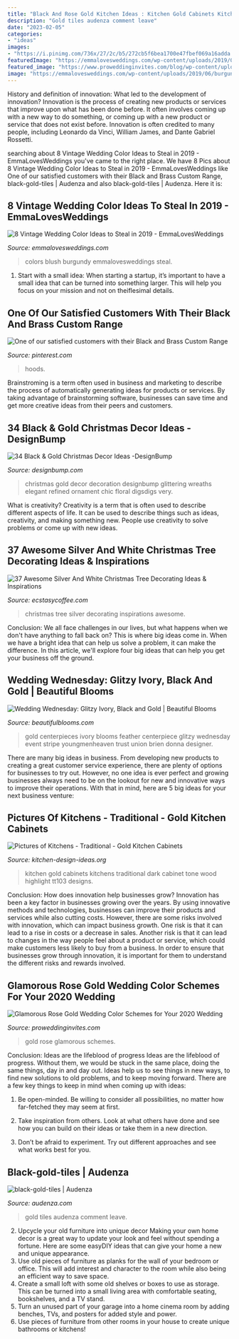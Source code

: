 ```yaml
---
title: "Black And Rose Gold Kitchen Ideas : Kitchen Gold Cabinets Kitchens Traditional Dark Cabinet Tone Wood Highlight Tt103 Designs"
description: "Gold tiles audenza comment leave"
date: "2023-02-05"
categories:
- "ideas"
images:
- "https://i.pinimg.com/736x/27/2c/b5/272cb5f6bea1700e47fbef069a16adda.jpg"
featuredImage: "https://emmalovesweddings.com/wp-content/uploads/2019/06/burgundy-and-blush-vintage-wedding-colors.jpg"
featured_image: "https://www.proweddinginvites.com/blog/wp-content/uploads/2020/01/398-03-600x1000.jpg"
image: "https://emmalovesweddings.com/wp-content/uploads/2019/06/burgundy-and-blush-vintage-wedding-colors.jpg"
---
```



History and definition of innovation: What led to the development of innovation?
Innovation is the process of creating new products or services that improve upon what has been done before. It often involves coming up with a new way to do something, or coming up with a new product or service that does not exist before. Innovation is often credited to many people, including Leonardo da Vinci, William James, and Dante Gabriel Rossetti.

	

		
searching about 8 Vintage Wedding Color Ideas to Steal in 2019 - EmmaLovesWeddings you've came to the right place. We have 8 Pics about 8 Vintage Wedding Color Ideas to Steal in 2019 - EmmaLovesWeddings like One of our satisfied customers with their Black and Brass Custom Range, black-gold-tiles | Audenza and also black-gold-tiles | Audenza. Here it is:
		
    
## 8 Vintage Wedding Color Ideas To Steal In 2019 - EmmaLovesWeddings

<img loading=lazy src="https://emmalovesweddings.com/wp-content/uploads/2019/06/burgundy-and-blush-vintage-wedding-colors.jpg" onerror="this.onerror=null;this.src='https://tse2.mm.bing.net/th?id=OIP.wkZ-GgswB5xKweLENxq4-wHaPl&amp;pid=15.1';" alt="8 Vintage Wedding Color Ideas to Steal in 2019 - EmmaLovesWeddings">

_Source: emmalovesweddings.com_

>colors blush burgundy emmalovesweddings steal. 

	

1. Start with a small idea: When starting a startup, it’s important to have a small idea that can be turned into something larger. This will help you focus on your mission and not on theiflesimal details.

    
## One Of Our Satisfied Customers With Their Black And Brass Custom Range

<img loading=lazy src="https://i.pinimg.com/736x/27/2c/b5/272cb5f6bea1700e47fbef069a16adda.jpg" onerror="this.onerror=null;this.src='https://tse4.mm.bing.net/th?id=OIP.6Vuh6lxY5UO-oieLm0ZX7wHaJ3&amp;pid=15.1';" alt="One of our satisfied customers with their Black and Brass Custom Range">

_Source: pinterest.com_

>hoods. 

	

Brainstroming is a term often used in business and marketing to describe the process of automatically generating ideas for products or services. By taking advantage of brainstorming software, businesses can save time and get more creative ideas from their peers and customers.

    
## 34 Black &amp; Gold Christmas Decor Ideas -DesignBump

<img loading=lazy src="https://cdn.designbump.com/wp-content/uploads/2015/12/Glittering-Black-And-Gold-Christmas-Decor-ideas-10.jpg" onerror="this.onerror=null;this.src='https://tse4.mm.bing.net/th?id=OIP.6OtcCwJzyBlQ470rynWo2wHaLH&amp;pid=15.1';" alt="34 Black &amp; Gold Christmas Decor Ideas -DesignBump">

_Source: designbump.com_

>christmas gold decor decoration designbump glittering wreaths elegant refined ornament chic floral digsdigs very. 

	

What is creativity?
Creativity is a term that is often used to describe different aspects of life. It can be used to describe things such as ideas, creativity, and making something new. People use creativity to solve problems or come up with new ideas.

    
## 37 Awesome Silver And White Christmas Tree Decorating Ideas &amp; Inspirations

<img loading=lazy src="https://i0.wp.com/www.ecstasycoffee.com/wp-content/uploads/2016/10/White-and-Silver-Christmas-Tree.jpg" onerror="this.onerror=null;this.src='https://tse2.mm.bing.net/th?id=OIP.zjv7hdKTy2MwKNf5ed96hwAAAA&amp;pid=15.1';" alt="37 Awesome Silver And White Christmas Tree Decorating Ideas &amp; Inspirations">

_Source: ecstasycoffee.com_

>christmas tree silver decorating inspirations awesome. 

	

Conclusion:
We all face challenges in our lives, but what happens when we don't have anything to fall back on? This is where big ideas come in. When we have a bright idea that can help us solve a problem, it can make the difference. In this article, we'll explore four big ideas that can help you get your business off the ground.

    
## Wedding Wednesday: Glitzy Ivory, Black And Gold | Beautiful Blooms

<img loading=lazy src="http://beautifulblooms.com/admin/wp-content/uploads/2016/01/Beautiful-Blooms-Michaels-Photography-Union-Trust-Wedding-Feather-Centerpiece-Black-and-White-Stripe-Gold-Ivory-620x930.jpg" onerror="this.onerror=null;this.src='https://tse3.mm.bing.net/th?id=OIP.XMe11kxVMYr6jNqLAgYTqAHaLH&amp;pid=15.1';" alt="Wedding Wednesday: Glitzy Ivory, Black and Gold | Beautiful Blooms">

_Source: beautifulblooms.com_

>gold centerpieces ivory blooms feather centerpiece glitzy wednesday event stripe youngmenheaven trust union brien donna designer. 

	

There are many big ideas in business. From developing new products to creating a great customer service experience, there are plenty of options for businesses to try out. However, no one idea is ever perfect and growing businesses always need to be on the lookout for new and innovative ways to improve their operations. With that in mind, here are 5 big ideas for your next business venture: 

    
## Pictures Of Kitchens - Traditional - Gold Kitchen Cabinets

<img loading=lazy src="http://www.kitchen-design-ideas.org/images/kitchen-cabinets-traditional-two-tone-103-s30447511-dark-wood-gold-highlight.jpg" onerror="this.onerror=null;this.src='https://tse3.mm.bing.net/th?id=OIP.lG4iciX6mMjWm4DEnyDmIQHaLd&amp;pid=15.1';" alt="Pictures of Kitchens - Traditional - Gold Kitchen Cabinets">

_Source: kitchen-design-ideas.org_

>kitchen gold cabinets kitchens traditional dark cabinet tone wood highlight tt103 designs. 

	

Conclusion: How does innovation help businesses grow?
Innovation has been a key factor in businesses growing over the years. By using innovative methods and technologies, businesses can improve their products and services while also cutting costs. However, there are some risks involved with innovation, which can impact business growth. One risk is that it can lead to a rise in costs or a decrease in sales. Another risk is that it can lead to changes in the way people feel about a product or service, which could make customers less likely to buy from a business. In order to ensure that businesses grow through innovation, it is important for them to understand the different risks and rewards involved.

    
## Glamorous Rose Gold Wedding Color Schemes For Your 2020 Wedding

<img loading=lazy src="https://www.proweddinginvites.com/blog/wp-content/uploads/2020/01/398-03-600x1000.jpg" onerror="this.onerror=null;this.src='https://tse1.mm.bing.net/th?id=OIP.npSwiECHHRh3Vz27AFg9pQHaMW&amp;pid=15.1';" alt="Glamorous Rose Gold Wedding Color Schemes for Your 2020 Wedding">

_Source: proweddinginvites.com_

>gold rose glamorous schemes. 

	

Conclusion: Ideas are the lifeblood of progress
Ideas are the lifeblood of progress. Without them, we would be stuck in the same place, doing the same things, day in and day out. Ideas help us to see things in new ways, to find new solutions to old problems, and to keep moving forward.
There are a few key things to keep in mind when coming up with ideas:

1. Be open-minded. Be willing to consider all possibilities, no matter how far-fetched they may seem at first.

2. Take inspiration from others. Look at what others have done and see how you can build on their ideas or take them in a new direction.

3. Don’t be afraid to experiment. Try out different approaches and see what works best for you.

    
## Black-gold-tiles | Audenza

<img loading=lazy src="https://www.audenza.com/blog/wp-content/uploads/2019/03/black-gold-tiles.jpg" onerror="this.onerror=null;this.src='https://tse4.mm.bing.net/th?id=OIP.w3oRoYXTDejKZmZj_LgH0AHaJ6&amp;pid=15.1';" alt="black-gold-tiles | Audenza">

_Source: audenza.com_

>gold tiles audenza comment leave. 

	

2. Upcycle your old furniture into unique decor
Making your own home decor is a great way to update your look and feel without spending a fortune. Here are some easyDIY ideas that can give your home a new and unique appearance. 
1. Use old pieces of furniture as planks for the wall of your bedroom or office. This will add interest and character to the room while also being an efficient way to save space.
2. Create a small loft with some old shelves or boxes to use as storage. This can be turned into a small living area with comfortable seating, bookshelves, and a TV stand.
3. Turn an unused part of your garage into a home cinema room by adding benches, TVs, and posters for added style and power.
4. Use pieces of furniture from other rooms in your house to create unique bathrooms or kitchens!

